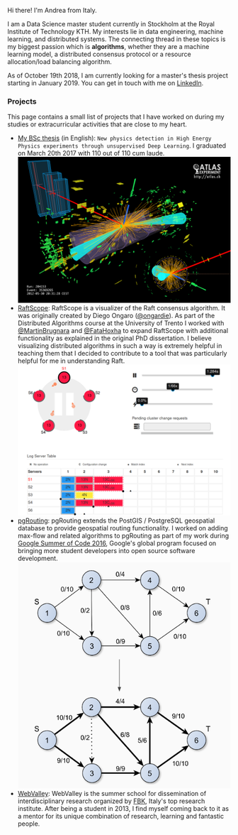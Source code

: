 Hi there! I'm Andrea from Italy.

I am a Data Science master student currently in Stockholm at the Royal Institute of Technology KTH. 
My interests lie in data engineering, machine learning, and distributed systems. The connecting thread in these topics
is my biggest passion which is **algorithms**, whether they are a machine learning model, a distributed consensus protocol
 or a resource allocation/load balancing algorithm.

As of October 19th 2018, I am currently looking for a master's thesis project starting in January 2019. You can get in
 touch with me on [LinkedIn](https://linkedin.com/in/andrea-nardelli).

### Projects
This page contains a small list of projects that I have worked on during my studies or extracurricular activities that
 are close to my heart.

 * [My BSc thesis](static/pdf/new_physics_detection.pdf) (in English): `New physics detection in High Energy 
 Physics experiments through unsupervised Deep Learning`. I graduated on March 20th 2017
 with 110 out of 110 cum laude.
 ![ATLAS experiment](static/img/atlas.png)
 * [RaftScope](raftscope): RaftScope is a visualizer of the Raft consensus algorithm. It was originally
 created by Diego Ongaro ([@ongardie](https://github.com/ongardie)). As part of the Distributed Algorithms course at the
 University of Trento I worked with [@MartinBrugnara](https://github.com/MartinBrugnara) and [@FataHoxha](https://github.com/FataHoxha) to
 expand RaftScope with additional functionality as explained in the original PhD dissertation. I believe visualizing
 distributed algorithms in such a way is extremely helpful in teaching them that I decided to contribute to a tool that
 was particularly helpful for me in understanding Raft.
 ![RaftScope](static/img/raftscope.png)
 * [pgRouting](https://pgrouting.org/): pgRouting extends the PostGIS / PostgreSQL geospatial database to provide 
 geospatial routing functionality. I worked on adding max-flow and related algorithms to pgRouting as part of my work 
 during [Google Summer of Code 2016](https://summerofcode.withgoogle.com/archive/2016/projects/6192757919973376/), Google's
 global program focused on bringing more student developers into open source software development.
 ![MaxFlow](static/img/maxflow_pgrouting.png)
 * [WebValley](https://webvalley.fbk.eu/):  WebValley is the summer school for dissemination of interdisciplinary research
 organized by [FBK](https://www.fbk.eu/en/), Italy's top research institute. After being a student in 2013, I find myself coming back to it
 as a mentor for its unique combination of research, learning and fantastic people.

